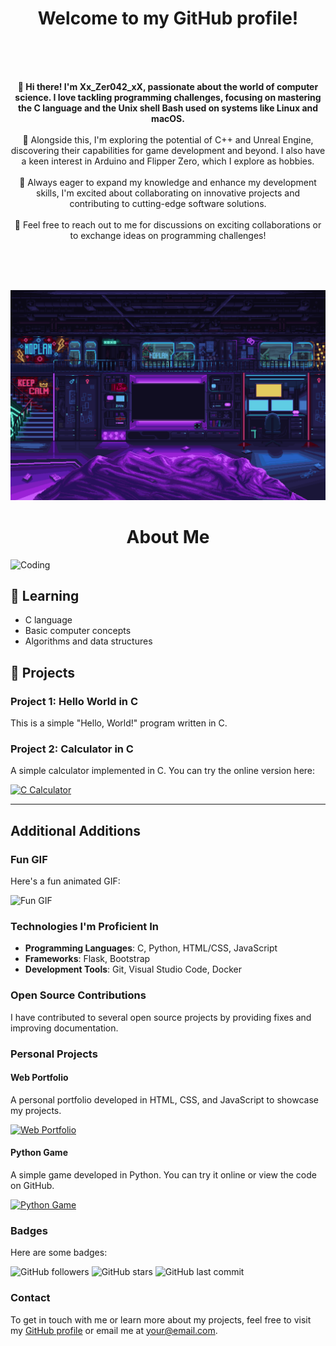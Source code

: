<h1 align="center">Welcome to my GitHub profile!</h1>

<br><br><br>

<p align="center">
  <b>👋 Hi there! I'm Xx_Zer042_xX, passionate about the world of computer science. I love tackling programming challenges, focusing on mastering the C language and the Unix shell Bash used on systems like Linux and macOS.</b><br>
  <br>🌟 Alongside this, I'm exploring the potential of C++ and Unreal Engine, discovering their capabilities for game development and beyond. I also have a keen interest in Arduino and Flipper Zero, which I explore as hobbies.<br>
  <br>🔧 Always eager to expand my knowledge and enhance my development skills, I'm excited about collaborating on innovative projects and contributing to cutting-edge software solutions.<br>
  <br>🚀 Feel free to reach out to me for discussions on exciting collaborations or to exchange ideas on programming challenges!
</p>

<br><br><br>

![Bienvenue](images/scifi_room.gif)

<h1 align="center"> About Me</h1>




![Coding](https://media.giphy.com/media/l4EoMwbqG1VCmAvp6/giphy.gif)

## 🌱 Learning

- C language
- Basic computer concepts
- Algorithms and data structures

## 🚀 Projects

### Project 1: Hello World in C

This is a simple "Hello, World!" program written in C.

### Project 2: Calculator in C

A simple calculator implemented in C. You can try the online version here:

[![C Calculator](https://example.com/calculator-screenshot.png)](https://your-username.github.io/calculator)

---

## Additional Additions

### Fun GIF

Here's a fun animated GIF:

![Fun GIF](https://media.giphy.com/media/YOUR-GIF-URL/giphy.gif)

### Technologies I'm Proficient In

- **Programming Languages**: C, Python, HTML/CSS, JavaScript
- **Frameworks**: Flask, Bootstrap
- **Development Tools**: Git, Visual Studio Code, Docker

### Open Source Contributions

I have contributed to several open source projects by providing fixes and improving documentation.

### Personal Projects

#### Web Portfolio

A personal portfolio developed in HTML, CSS, and JavaScript to showcase my projects.

[![Web Portfolio](https://example.com/portfolio-screenshot.png)](https://your-username.github.io/portfolio)

#### Python Game

A simple game developed in Python. You can try it online or view the code on GitHub.

[![Python Game](https://example.com/game-screenshot.png)](https://github.com/your-username/game-python)

### Badges

Here are some badges:

![GitHub followers](https://img.shields.io/github/followers/your-username?style=social)
![GitHub stars](https://img.shields.io/github/stars/your-username/project?style=social)
![GitHub last commit](https://img.shields.io/github/last-commit/your-username/project)

### Contact

To get in touch with me or learn more about my projects, feel free to visit my [GitHub profile](https://github.com/your-username) or email me at your@email.com.
